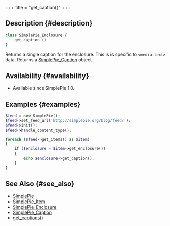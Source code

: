 +++
title = "get_caption()"
+++

## Description {#description}

```php
class SimplePie_Enclosure {
    get_caption ()
}
```

Returns a single caption for the enclosure. This is is specific to `<media:text>` data. Returns a [SimplePie_Caption](@/wiki/reference/simplepie_caption/_index.md) object.

## Availability {#availability}

- Available since SimplePie 1.0.

## Examples {#examples}

```php
$feed = new SimplePie();
$feed->set_feed_url('http://simplepie.org/blog/feed/');
$feed->init();
$feed->handle_content_type();

foreach ($feed->get_items() as $item)
{
    if ($enclosure = $item->get_enclosure())
    {
        echo $enclosure->get_caption();
    }
}
```

## See Also {#see_also}

- [SimplePie](@/wiki/reference/simplepie/_index.md)
- [SimplePie_Item](@/wiki/reference/simplepie_item/_index.md)
- [SimplePie_Enclosure](@/wiki/reference/simplepie_enclosure/_index.md)
- [SimplePie_Caption](@/wiki/reference/simplepie_caption/_index.md)
- [get_captions()](@/wiki/reference/simplepie_enclosure/get_captions.md)

